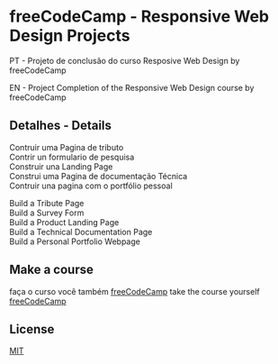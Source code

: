 # freeCodeCamp - Responsive Web Design Projects

PT - Projeto de conclusão do curso Resposive Web Design by freeCodeCamp

EN - Project Completion of the Responsive Web Design course by freeCodeCamp

## Detalhes - Details

Contruir uma Pagina de tributo<br>
Contrir un formulario de pesquisa<br>
Construir una Landing Page <br>
Construi uma Pagina de documentação Técnica<br>
Contruir una pagina com o portfólio pessoal


Build a Tribute Page<br>
Build a Survey Form<br>
Build a Product Landing Page<br>
Build a Technical Documentation Page<br>
Build a Personal Portfolio Webpage

## Make a course

faça o curso você também [freeCodeCamp](https://www.freecodecamp.org/learn/)
take the course yourself [freeCodeCamp](https://www.freecodecamp.org/learn/)

## License

 [MIT](https://choosealicense.com/licenses/mit/)
